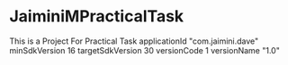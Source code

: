 # JaiminiMPracticalTask
This is a Project For Practical Task
 applicationId "com.jaimini.dave"
        minSdkVersion 16
        targetSdkVersion 30
        versionCode 1
        versionName "1.0"

